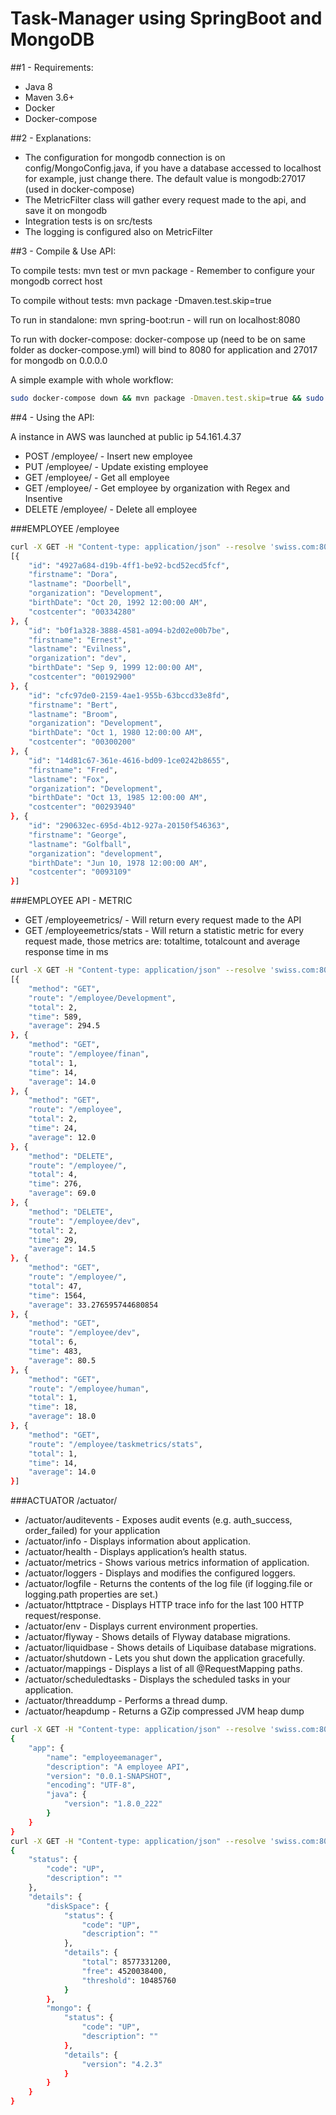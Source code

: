 # Task-Manager using SpringBoot and MongoDB

##1 - Requirements:

- Java 8
- Maven 3.6+
- Docker
- Docker-compose

##2 - Explanations:

- The configuration for mongodb connection is on config/MongoConfig.java, if you have a database accessed to localhost for example, just change there. The default value is mongodb:27017 (used in docker-compose)
- The MetricFilter class will gather every request made to the api, and save it on mongodb
- Integration tests is on src/tests
- The logging is configured also on MetricFilter

##3 - Compile & Use API:

To compile tests: mvn test or mvn package - Remember to configure your mongodb correct host

To compile without tests: mvn package -Dmaven.test.skip=true

To run in standalone: mvn spring-boot:run - will run on localhost:8080

To run with docker-compose: docker-compose up (need to be on same folder as docker-compose.yml) will bind to 8080 for application and 27017 for mongodb on 0.0.0.0

A simple example with whole workflow:

```bash
sudo docker-compose down && mvn package -Dmaven.test.skip=true && sudo docker-compose up --build
```


##4 - Using the API:

A instance in AWS was launched at public ip 54.161.4.37

- POST /employee/ - Insert new employee
- PUT /employee/  - Update existing employee
- GET /employee/  - Get all employee
- GET /employee/<organization>  - Get employee by organization with Regex and Insentive
- DELETE /employee/ - Delete all employee


###EMPLOYEE
/employee
```bash
curl -X GET -H "Content-type: application/json" --resolve 'swiss.com:80:54.161.4.37' http://swiss.com/employee/dev -u swisscom:pass
[{
	"id": "4927a684-d19b-4ff1-be92-bcd52ecd5fcf",
	"firstname": "Dora",
	"lastname": "Doorbell",
	"organization": "Development",
	"birthDate": "Oct 20, 1992 12:00:00 AM",
	"costcenter": "00334280"
}, {
	"id": "b0f1a328-3888-4581-a094-b2d02e00b7be",
	"firstname": "Ernest",
	"lastname": "Evilness",
	"organization": "dev",
	"birthDate": "Sep 9, 1999 12:00:00 AM",
	"costcenter": "00192900"
}, {
	"id": "cfc97de0-2159-4ae1-955b-63bccd33e8fd",
	"firstname": "Bert",
	"lastname": "Broom",
	"organization": "Development",
	"birthDate": "Oct 1, 1980 12:00:00 AM",
	"costcenter": "00300200"
}, {
	"id": "14d81c67-361e-4616-bd09-1ce0242b8655",
	"firstname": "Fred",
	"lastname": "Fox",
	"organization": "Development",
	"birthDate": "Oct 13, 1985 12:00:00 AM",
	"costcenter": "00293940"
}, {
	"id": "290632ec-695d-4b12-927a-20150f546363",
	"firstname": "George",
	"lastname": "Golfball",
	"organization": "development",
	"birthDate": "Jun 10, 1978 12:00:00 AM",
	"costcenter": "0093109"
}]
```
###EMPLOYEE API - METRIC

- GET /employeemetrics/ - Will return every request made to the API
- GET /employeemetrics/stats - Will return a statistic metric for every request made, those metrics are: totaltime, totalcount and average response time in ms

```bash
curl -X GET -H "Content-type: application/json" --resolve 'swiss.com:80:54.161.4.37' http://swiss.com/employeemetrics/stats -u swisscom:pass
[{
	"method": "GET",
	"route": "/employee/Development",
	"total": 2,
	"time": 589,
	"average": 294.5
}, {
	"method": "GET",
	"route": "/employee/finan",
	"total": 1,
	"time": 14,
	"average": 14.0
}, {
	"method": "GET",
	"route": "/employee",
	"total": 2,
	"time": 24,
	"average": 12.0
}, {
	"method": "DELETE",
	"route": "/employee/",
	"total": 4,
	"time": 276,
	"average": 69.0
}, {
	"method": "DELETE",
	"route": "/employee/dev",
	"total": 2,
	"time": 29,
	"average": 14.5
}, {
	"method": "GET",
	"route": "/employee/",
	"total": 47,
	"time": 1564,
	"average": 33.276595744680854
}, {
	"method": "GET",
	"route": "/employee/dev",
	"total": 6,
	"time": 483,
	"average": 80.5
}, {
	"method": "GET",
	"route": "/employee/human",
	"total": 1,
	"time": 18,
	"average": 18.0
}, {
	"method": "GET",
	"route": "/employee/taskmetrics/stats",
	"total": 1,
	"time": 14,
	"average": 14.0
}]

```
###ACTUATOR
/actuator/

- /actuator/auditevents - Exposes audit events (e.g. auth_success, order_failed) for your application
- /actuator/info - Displays information about application.
- /actuator/health - Displays application’s health status.
- /actuator/metrics - Shows various metrics information of application.
- /actuator/loggers -	Displays and modifies the configured loggers.
- /actuator/logfile -	Returns the contents of the log file (if logging.file or logging.path properties are set.)
- /actuator/httptrace -	Displays HTTP trace info for the last 100 HTTP request/response.
- /actuator/env - Displays current environment properties.
- /actuator/flyway - Shows details of Flyway database migrations.
- /actuator/liquidbase - Shows details of Liquibase database migrations.
- /actuator/shutdown - Lets you shut down the application gracefully.
- /actuator/mappings - Displays a list of all @RequestMapping paths.
- /actuator/scheduledtasks - Displays the scheduled tasks in your application.
- /actuator/threaddump - Performs a thread dump.
- /actuator/heapdump - Returns a GZip compressed JVM heap dump

```bash
curl -X GET -H "Content-type: application/json" --resolve 'swiss.com:80:54.161.4.37' http://swiss.com/actuator/info -u swisscom:pass
{
	"app": {
		"name": "employeemanager",
		"description": "A employee API",
		"version": "0.0.1-SNAPSHOT",
		"encoding": "UTF-8",
		"java": {
			"version": "1.8.0_222"
		}
	}
}
curl -X GET -H "Content-type: application/json" --resolve 'swiss.com:80:54.161.4.37' http://swiss.com/actuator/health -u swisscom:pass
{
	"status": {
		"code": "UP",
		"description": ""
	},
	"details": {
		"diskSpace": {
			"status": {
				"code": "UP",
				"description": ""
			},
			"details": {
				"total": 8577331200,
				"free": 4520038400,
				"threshold": 10485760
			}
		},
		"mongo": {
			"status": {
				"code": "UP",
				"description": ""
			},
			"details": {
				"version": "4.2.3"
			}
		}
	}
}
```
